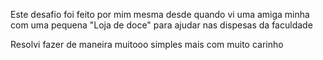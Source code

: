 Este desafio foi feito por mim mesma desde quando vi uma amiga minha com uma pequena "Loja de doce" para ajudar nas dispesas da faculdade 

Resolvi fazer de maneira muitooo simples mais com muito carinho

